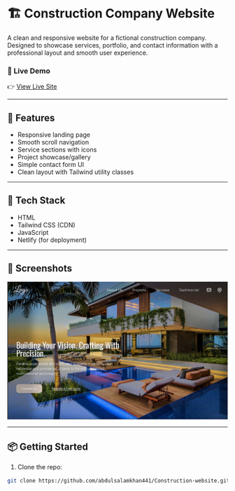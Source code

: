 # 🏗️ Construction Company Website

A clean and responsive website for a fictional construction company. Designed to showcase services, portfolio, and contact information with a professional layout and smooth user experience.

### 🔗 Live Demo
👉 [View Live Site](https://askweb9.netlify.app/)

---

## 🚀 Features

- Responsive landing page
- Smooth scroll navigation
- Service sections with icons
- Project showcase/gallery
- Simple contact form UI
- Clean layout with Tailwind utility classes

---

## 🧰 Tech Stack

- HTML
- Tailwind CSS (CDN)
- JavaScript
- Netlify (for deployment)

---

## 📸 Screenshots

![App Screenshot](./public/screenshot.PNG)

---

## 📦 Getting Started

1. Clone the repo:
```bash
git clone https://github.com/abdulsalamkhan441/Construction-website.git
